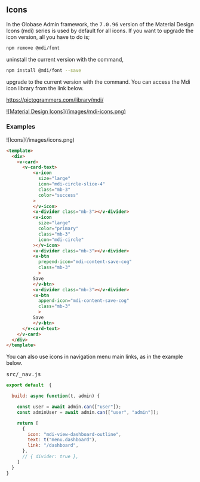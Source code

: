 
## Icons

In the Olobase Admin framework, the <kbd>7.0.96</kbd> version of the Material Design Icons (mdi) series is used by default for all icons. If you want to upgrade the icon version, all you have to do is;

```bash
npm remove @mdi/font
```

uninstall the current version with the command,

```bash
npm install @mdi/font --save
```

upgrade to the current version with the command. You can access the Mdi icon library from the link below.

<a href="https://pictogrammers.com/library/mdi/" target="_blank">https://pictogrammers.com/library/mdi/</a>

<a href="https://pictogrammers.com/library/mdi/" target="_blank">
![Material Design Icons](/images/mdi-icons.png)
</a>

### Examples

<tab>
<title>Icons|Template</title>
<content>
![Icons](/images/icons.png) <tcol>

```html
<template>
  <div>
    <v-card>
      <v-card-text>        
          <v-icon 
            size="large"
            icon="mdi-circle-slice-4"
            class="mb-3"
            color="success"
          >    
          </v-icon>
          <v-divider class="mb-3"></v-divider>
          <v-icon
            size="large"
            color="primary"
            class="mb-3"
            icon="mdi-circle"
          ></v-icon>
          <v-divider class="mb-3"></v-divider>
          <v-btn 
            prepend-icon="mdi-content-save-cog"
            class="mb-3"
            >
          Save
          </v-btn>
          <v-divider class="mb-3"></v-divider>
          <v-btn 
            append-icon="mdi-content-save-cog"
            class="mb-3"
            >
          Save
          </v-btn>
      </v-card-text>
    </v-card>
  </div>
</template>
```
</content>
</tab>

You can also use icons in navigation menu main links, as in the example below.

<kbd>src/\_nav.js</kbd>

```js [line-numbers] data-line="10"
export default  {

  build: async function(t, admin) {

    const user = await admin.can(["user"]);
    const adminUser = await admin.can(["user", "admin"]);

    return [
      {
        icon: "mdi-view-dashboard-outline",
        text: t("menu.dashboard"),
        link: "/dashboard",
      },
      // { divider: true },
    ]
  }
}
```
